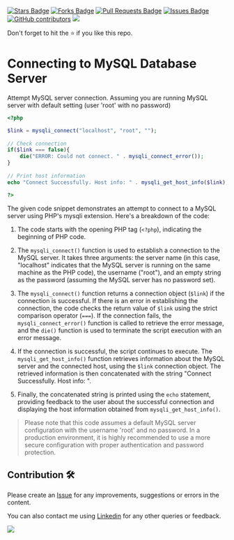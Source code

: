 <a href="https://github.com/drshahizan/learn-php/stargazers"><img src="https://img.shields.io/github/stars/drshahizan/learn-php" alt="Stars Badge"/></a>
<a href="https://github.com/drshahizan/learn-php/network/members"><img src="https://img.shields.io/github/forks/drshahizan/learn-php" alt="Forks Badge"/></a>
<a href="https://github.com/drshahizan/learn-php/pulls"><img src="https://img.shields.io/github/issues-pr/drshahizan/learn-php" alt="Pull Requests Badge"/></a>
<a href="https://github.com/drshahizan/learn-php/issues"><img src="https://img.shields.io/github/issues/drshahizan/learn-php" alt="Issues Badge"/></a>
<a href="https://github.com/drshahizan/learn-php/graphs/contributors"><img alt="GitHub contributors" src="https://img.shields.io/github/contributors/drshahizan/learn-php?color=2b9348"></a>
![](https://visitor-badge.glitch.me/badge?page_id=drshahizan/learn-php)

Don't forget to hit the :star: if you like this repo.

# Connecting to MySQL Database Server

Attempt MySQL server connection. Assuming you are running MySQL
server with default setting (user 'root' with no password) 
```php
<?php

$link = mysqli_connect("localhost", "root", "");
 
// Check connection
if($link === false){
    die("ERROR: Could not connect. " . mysqli_connect_error());
}
 
// Print host information
echo "Connect Successfully. Host info: " . mysqli_get_host_info($link);

?>
```
The given code snippet demonstrates an attempt to connect to a MySQL server using PHP's mysqli extension. Here's a breakdown of the code:

1. The code starts with the opening PHP tag (`<?php`), indicating the beginning of PHP code.

2. The `mysqli_connect()` function is used to establish a connection to the MySQL server. It takes three arguments: the server name (in this case, "localhost" indicates that the MySQL server is running on the same machine as the PHP code), the username ("root"), and an empty string as the password (assuming the MySQL server has no password set).

3. The `mysqli_connect()` function returns a connection object (`$link`) if the connection is successful. If there is an error in establishing the connection, the code checks the return value of `$link` using the strict comparison operator (`===`). If the connection fails, the `mysqli_connect_error()` function is called to retrieve the error message, and the `die()` function is used to terminate the script execution with an error message.

4. If the connection is successful, the script continues to execute. The `mysqli_get_host_info()` function retrieves information about the MySQL server and the connected host, using the `$link` connection object. The retrieved information is then concatenated with the string "Connect Successfully. Host info: ".

5. Finally, the concatenated string is printed using the `echo` statement, providing feedback to the user about the successful connection and displaying the host information obtained from `mysqli_get_host_info()`.

>Please note that this code assumes a default MySQL server configuration with the username 'root' and no password. In a production environment, it is highly recommended to use a more secure configuration with proper authentication and password protection.


## Contribution 🛠️
Please create an [Issue](https://github.com/drshahizan/learn-php/issues) for any improvements, suggestions or errors in the content.

You can also contact me using [Linkedin](https://www.linkedin.com/in/drshahizan/) for any other queries or feedback.

![](https://visitor-badge.glitch.me/badge?page_id=drshahizan)
